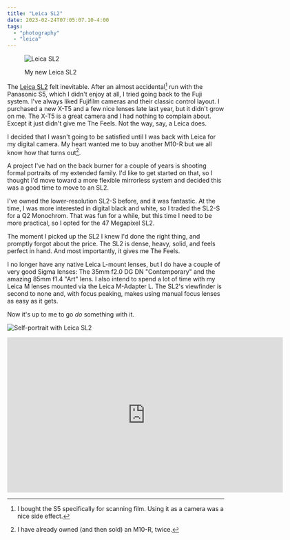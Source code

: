 ```yaml
---
title: "Leica SL2"
date: 2023-02-24T07:05:07.10-4:00
tags:
  - "photography"
  - "leica"
---
```


<figure>

![Leica SL2](/img/2023/2023-02-24-20230224-R0002696.jpg)

<figcaption>My new Leica SL2</figcaption>
</figure>

The [Leica SL2](https://leica-camera.com/en-US/photography/cameras/sl/sl2-black/details) felt inevitable. After an almost accidental[^accident] run with the Panasonic S5, which I didn't enjoy at all, I tried going back to the Fuji system. I've always liked Fujifilm cameras and their classic control layout. I purchased a new X-T5 and a few nice lenses late last year, but it didn't grow on me. The X-T5 is a great camera and I had nothing to complain about. Except it just didn't give me The Feels. Not the way, say, a Leica does.

I decided that I wasn't going to be satisfied until I was back with Leica for my digital camera. My heart wanted me to buy another M10-R but we all know how that turns out[^results].

A project I've had on the back burner for a couple of years is shooting formal portraits of my extended family. I'd like to get started on that, so I thought I'd move toward a more flexible mirrorless system and decided this was a good time to move to an SL2.

I've owned the lower-resolution SL2-S before, and it was fantastic. At the time, I was more interested in digital black and white, so I traded the SL2-S for a Q2 Monochrom. That was fun for a while, but this time I need to be more practical, so I opted for the 47 Megapixel SL2.

The moment I picked up the SL2 I knew I'd done the right thing, and promptly forgot about the price. The SL2 is dense, heavy, solid, and feels perfect in hand. And most importantly, it gives me The Feels.

I no longer have any native Leica L-mount lenses, but I do have a couple of very good Sigma lenses: The 35mm f2.0 DG DN "Contemporary" and the amazing 85mm f1.4 "Art" lens. I also intend to spend a lot of time with my Leica M lenses mounted via the Leica M-Adapter L. The SL2's viewfinder is second to none and, with focus peaking, makes using manual focus lenses as easy as it gets.

Now it's up to me to go _do_ something with it.

![Self-portrait with Leica SL2](/img/2023/20230223-L1000007.jpg)

<iframe title="vimeo-player" src="https://player.vimeo.com/video/368004670?h=02114b30ed" width="640" height="360" frameborder="0"    allowfullscreen></iframe>



[^accident]: I bought the S5 specifically for scanning film. Using it as a camera was a nice side effect.
[^results]: I have already owned (and then sold) an M10-R, twice.

